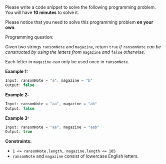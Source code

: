 Please write a code snippet to solve the following programming problem. You will have **10 minutes** to solve it.

Please notice that you need to solve this programming problem **on your own**. 

 

Programming question:

Given two strings `ransomNote` and `magazine`, return `true` *if* `ransomNote` *can be constructed by using the letters from* `magazine` *and* `false` *otherwise*.

Each letter in `magazine` can only be used once in `ransomNote`.

 

**Example 1:**

```javascript
Input: ransomNote = "a", magazine = "b"
Output: false
```

**Example 2:**

```javascript
Input: ransomNote = "aa", magazine = "ab"
Output: false
```

**Example 3:**

```javascript
Input: ransomNote = "aa", magazine = "aab"
Output: true
```

 

**Constraints:**

- `1 <= ransomNote.length, magazine.length <= 105`
- `ransomNote` and `magazine` consist of lowercase English letters. 